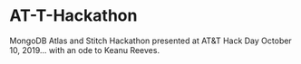 # AT-T-Hackathon
MongoDB Atlas and Stitch Hackathon presented at AT&T Hack Day October 10, 2019... with an ode to Keanu Reeves.
